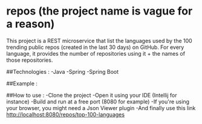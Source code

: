 # repos (the project name is vague for a reason)
This project is a REST microservice that list the languages used by the 100 trending public repos (created in the last 30 days) on GitHub.
For every language, it provides the number of repositories using it + the names of those repositories.

##Technologies :
-Java
-Spring
-Spring Boot

##Example :


##How to use : 
-Clone the project
-Open it using your IDE (Intellij for instance)
-Build and run at a free port (8080 for example)
-If you're using your browser, you might need a Json Viewer plugin 
-And finally use this link [http://localhost:8080/repos/top-100-languages](http://localhost:8080/repos/top-100-languages)
